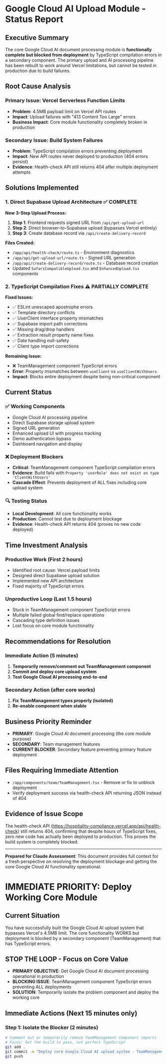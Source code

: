 # Google Cloud AI Upload Module - Status Report

## Executive Summary
The core Google Cloud AI document processing module is **functionally complete but blocked from deployment** by TypeScript compilation errors in a secondary component. The primary upload and AI processing pipeline has been rebuilt to work around Vercel limitations, but cannot be tested in production due to build failures.

## Root Cause Analysis

### Primary Issue: Vercel Serverless Function Limits
- **Problem**: 4.5MB payload limit on Vercel API routes
- **Impact**: Upload failures with "413 Content Too Large" errors
- **Business Impact**: Core module functionality completely broken in production

### Secondary Issue: Build System Failures
- **Problem**: TypeScript compilation errors preventing deployment
- **Impact**: New API routes never deployed to production (404 errors persist)
- **Evidence**: Health-check API still returns 404 after multiple deployment attempts

## Solutions Implemented

### 1. Direct Supabase Upload Architecture ✅ COMPLETE
**New 3-Step Upload Process:**
1. **Step 1**: Frontend requests signed URL from `/api/get-upload-url`
2. **Step 2**: Direct browser-to-Supabase upload (bypasses Vercel entirely)
3. **Step 3**: Create database record via `/api/create-delivery-record`

**Files Created:**
- `/app/api/health-check/route.ts` - Environment diagnostics
- `/app/api/get-upload-url/route.ts` - Signed URL generation
- `/app/api/create-delivery-record/route.ts` - Database record creation
- Updated `SafariCompatibleUpload.tsx` and `EnhancedUpload.tsx` components

### 2. TypeScript Compilation Fixes ⚠️ PARTIALLY COMPLETE
**Fixed Issues:**
- ✅ ESLint unescaped apostrophe errors
- ✅ Template directory conflicts
- ✅ UserClient interface property mismatches
- ✅ Supabase import path corrections
- ✅ Missing drag/drop handlers
- ✅ Extraction result property name fixes
- ✅ Date handling null-safety
- ✅ Client type import corrections

**Remaining Issue:**
- ❌ TeamManagement component TypeScript errors
- **Error**: Property mismatches between `useClient` vs `useClientWithUsers`
- **Impact**: Blocks entire deployment despite being non-critical component

## Current Status

### ✅ Working Components
- Google Cloud AI processing pipeline
- Direct Supabase storage upload system
- Signed URL generation
- Enhanced upload UI with progress tracking
- Demo authentication bypass
- Dashboard navigation and display

### ❌ Deployment Blockers
- **Critical**: TeamManagement component TypeScript compilation errors
- **Evidence**: Build fails with `Property 'userRole' does not exist on type 'ClientWithUsers'`
- **Cascade Effect**: Prevents deployment of ALL fixes including core upload system

### 🔍 Testing Status
- **Local Development**: All core functionality works
- **Production**: Cannot test due to deployment blockage
- **Evidence**: Health-check API returns 404 (proves no new code deployed)

## Time Investment Analysis

### Productive Work (First 2 hours)
- Identified root cause: Vercel payload limits
- Designed direct Supabase upload solution
- Implemented new API architecture
- Fixed majority of TypeScript errors

### Unproductive Loop (Last 1.5 hours)
- Stuck in TeamManagement component TypeScript errors
- Multiple failed global find/replace operations
- Cascading type definition issues
- Lost focus on core module functionality

## Recommendations for Resolution

### Immediate Action (5 minutes)
1. **Temporarily remove/comment out TeamManagement component**
2. **Commit and deploy core upload system**
3. **Test Google Cloud AI processing end-to-end**

### Secondary Action (after core works)
1. **Fix TeamManagement types properly (isolated)**
2. **Re-enable component when stable**

## Business Priority Reminder
- **PRIMARY**: Google Cloud AI document processing (the core module purpose)
- **SECONDARY**: Team management features
- **CURRENT BLOCKER**: Secondary feature preventing primary feature deployment

## Files Requiring Immediate Attention
- `/app/components/team/TeamManagement.tsx` - Remove or fix to unblock deployment
- Verify deployment success via health-check API returning JSON instead of 404

## Evidence of Issue Scope
The health-check API (https://hospitality-compliance.vercel.app/api/health-check) still returns 404, confirming that despite hours of TypeScript fixes, zero new code has actually been deployed to production. This proves the build system is completely blocked.

---
**Prepared for Claude Assessment**: This document provides full context for a fresh perspective on resolving the deployment blockage and getting the core Google Cloud AI functionality operational.
# IMMEDIATE PRIORITY: Deploy Working Core Module

## Current Situation
You have successfully built the Google Cloud AI upload system that bypasses Vercel's 4.5MB limit. The core functionality WORKS but deployment is blocked by a secondary component (TeamManagement) that has TypeScript errors.

## STOP THE LOOP - Focus on Core Value
- **PRIMARY OBJECTIVE**: Get Google Cloud AI document processing operational in production
- **BLOCKING ISSUE**: TeamManagement component TypeScript errors preventing ALL deployments
- **SOLUTION**: Temporarily isolate the problem component and deploy the working core

## Immediate Actions (Next 15 minutes only)

### Step 1: Isolate the Blocker (2 minutes)
```bash
# Comment out or temporarily remove TeamManagement component imports
# Focus: Get the build to pass, not perfect TypeScript
git add .
git commit -m "Deploy core Google Cloud AI upload system - TeamManagement isolated"
git push